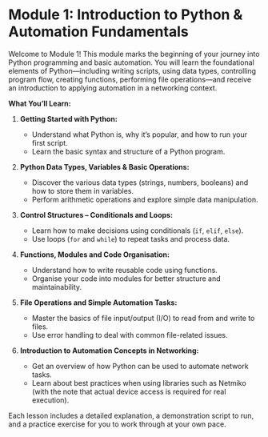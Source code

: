 # Module 1: Introduction to Python & Automation Fundamentals

Welcome to Module 1! This module marks the beginning of your journey into Python programming and basic automation. You will learn the foundational elements of Python—including writing scripts, using data types, controlling program flow, creating functions, performing file operations—and receive an introduction to applying automation in a networking context.

**What You’ll Learn:**

1. **Getting Started with Python:**  
   - Understand what Python is, why it’s popular, and how to run your first script.
   - Learn the basic syntax and structure of a Python program.

2. **Python Data Types, Variables & Basic Operations:**  
   - Discover the various data types (strings, numbers, booleans) and how to store them in variables.
   - Perform arithmetic operations and explore simple data manipulation.

3. **Control Structures – Conditionals and Loops:**  
   - Learn how to make decisions using conditionals (`if`, `elif`, `else`).
   - Use loops (`for` and `while`) to repeat tasks and process data.

4. **Functions, Modules and Code Organisation:**  
   - Understand how to write reusable code using functions.
   - Organise your code into modules for better structure and maintainability.

5. **File Operations and Simple Automation Tasks:**  
   - Master the basics of file input/output (I/O) to read from and write to files.
   - Use error handling to deal with common file-related issues.

6. **Introduction to Automation Concepts in Networking:**  
   - Get an overview of how Python can be used to automate network tasks.
   - Learn about best practices when using libraries such as Netmiko (with the note that actual device access is required for real execution).

Each lesson includes a detailed explanation, a demonstration script to run, and a practice exercise for you to work through at your own pace.